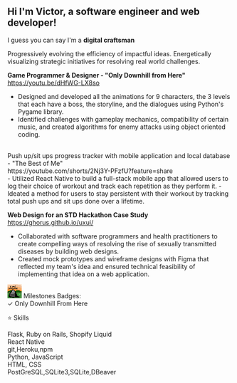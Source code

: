 ## Hi I'm Victor, a software engineer and web developer! 
I guess you can say I'm a **digital craftsman**

Progressively evolving the efficiency of impactful ideas. Energetically visualizing strategic initiatives for resolving real world challenges.

**Game Programmer & Designer - "Only Downhill from Here"**
 https://youtu.be/dHfWG-LX8so
- Designed and developed all the animations for 9 characters, the 3 levels that each have a boss, the storyline, and the dialogues using Python's Pygame library.
- Identified challenges with gameplay mechanics, compatibility of certain music, and created algorithms for enemy attacks using object oriented coding.
<br>
Push up/sit ups progress tracker with mobile application and local database - "The Best of Me"<br>
https://youtube.com/shorts/2Nj3Y-PFzfU?feature=share <br>
- Utilized React Native to build a full-stack mobile app that allowed users to log their choice of workout and track each repetition as they perform it. 
- Ideated a method for users to stay persistent with their workout by tracking total push ups and sit ups done over a lifetime.
  
**Web Design for an STD Hackathon Case Study** <br>
https://ghorus.github.io/uxui/ <br>
- Collaborated with software programmers and health practitioners to create compelling ways of resolving the rise of sexually transmitted diseases by building web designs.
- Created mock prototypes and wireframe designs with Figma that reflected my team's idea and ensured technical feasibility of implementing that idea on a web application.

![Milestone badge][logo] Milestones Badges: <br>
  ✓ Only Downhill From Here  <br>
  
⭐ Skills <br>

 Flask, Ruby on Rails, Shopify Liquid   <br>
 React Native <br>
 git,Heroku,npm <br>
 Python,  JavaScript  <br>
 HTML, CSS <br> 
 PostGreSQL,SQLite3,SQLite,DBeaver <br>
 





[logo]: https://github.com/ghorus/ghorus/blob/main/milestone.png "Logo Title Text 2"


<!--
**ghorus/ghorus** is a ✨ _special_ ✨ repository because its `README.md` (this file) appears on your GitHub profile.

Here are some ideas to get you started:

- 🔭 I’m currently working on ...
- 🌱 I’m currently learning ...
- 👯 I’m looking to collaborate on ...

- ⚡ Fun fact: ...
-->
